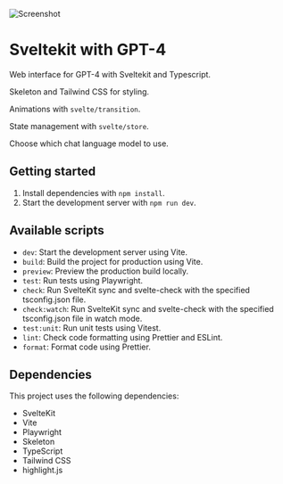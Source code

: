 ![Screenshot](https://user-images.githubusercontent.com/45217974/256115039-2a9dc133-85e0-4b6f-ab64-b1bff8fa4b4c.png)

# Sveltekit with GPT-4

Web interface for GPT-4 with Sveltekit and Typescript.

Skeleton and Tailwind CSS for styling.

Animations with `svelte/transition`.

State management with `svelte/store`.

Choose which chat language model to use.

## Getting started

1. Install dependencies with `npm install`.
2. Start the development server with `npm run dev`.

## Available scripts

- `dev`: Start the development server using Vite.
- `build`: Build the project for production using Vite.
- `preview`: Preview the production build locally.
- `test`: Run tests using Playwright.
- `check`: Run SvelteKit sync and svelte-check with the specified tsconfig.json file.
- `check:watch`: Run SvelteKit sync and svelte-check with the specified tsconfig.json file in watch mode.
- `test:unit`: Run unit tests using Vitest.
- `lint`: Check code formatting using Prettier and ESLint.
- `format`: Format code using Prettier.

## Dependencies

This project uses the following dependencies:

- SvelteKit
- Vite
- Playwright
- Skeleton
- TypeScript
- Tailwind CSS
- highlight.js
